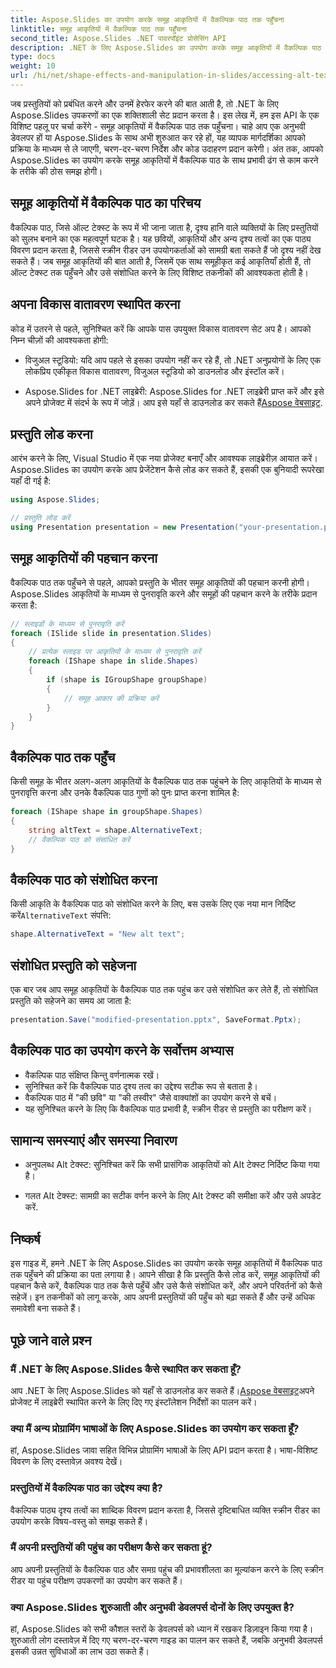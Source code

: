 ```yaml
---
title: Aspose.Slides का उपयोग करके समूह आकृतियों में वैकल्पिक पाठ तक पहुँचना
linktitle: समूह आकृतियों में वैकल्पिक पाठ तक पहुँचना
second_title: Aspose.Slides .NET पावरपॉइंट प्रोसेसिंग API
description: .NET के लिए Aspose.Slides का उपयोग करके समूह आकृतियों में वैकल्पिक पाठ तक पहुँचने का तरीका जानें। कोड उदाहरणों के साथ चरण-दर-चरण मार्गदर्शिका।
type: docs
weight: 10
url: /hi/net/shape-effects-and-manipulation-in-slides/accessing-alt-text-group-shapes/
---
```


जब प्रस्तुतियों को प्रबंधित करने और उनमें हेरफेर करने की बात आती है, तो .NET के लिए Aspose.Slides उपकरणों का एक शक्तिशाली सेट प्रदान करता है। इस लेख में, हम इस API के एक विशिष्ट पहलू पर चर्चा करेंगे - समूह आकृतियों में वैकल्पिक पाठ तक पहुँचना। चाहे आप एक अनुभवी डेवलपर हों या Aspose.Slides के साथ अभी शुरुआत कर रहे हों, यह व्यापक मार्गदर्शिका आपको प्रक्रिया के माध्यम से ले जाएगी, चरण-दर-चरण निर्देश और कोड उदाहरण प्रदान करेगी। अंत तक, आपको Aspose.Slides का उपयोग करके समूह आकृतियों में वैकल्पिक पाठ के साथ प्रभावी ढंग से काम करने के तरीके की ठोस समझ होगी।

## समूह आकृतियों में वैकल्पिक पाठ का परिचय

वैकल्पिक पाठ, जिसे ऑल्ट टेक्स्ट के रूप में भी जाना जाता है, दृश्य हानि वाले व्यक्तियों के लिए प्रस्तुतियों को सुलभ बनाने का एक महत्वपूर्ण घटक है। यह छवियों, आकृतियों और अन्य दृश्य तत्वों का एक पाठ्य विवरण प्रदान करता है, जिससे स्क्रीन रीडर उन उपयोगकर्ताओं को सामग्री बता सकते हैं जो दृश्य नहीं देख सकते हैं। जब समूह आकृतियों की बात आती है, जिसमें एक साथ समूहीकृत कई आकृतियाँ होती हैं, तो ऑल्ट टेक्स्ट तक पहुँचने और उसे संशोधित करने के लिए विशिष्ट तकनीकों की आवश्यकता होती है।

## अपना विकास वातावरण स्थापित करना

कोड में उतरने से पहले, सुनिश्चित करें कि आपके पास उपयुक्त विकास वातावरण सेट अप है। आपको निम्न चीज़ों की आवश्यकता होगी:

- विजुअल स्टूडियो: यदि आप पहले से इसका उपयोग नहीं कर रहे हैं, तो .NET अनुप्रयोगों के लिए एक लोकप्रिय एकीकृत विकास वातावरण, विजुअल स्टूडियो को डाउनलोड और इंस्टॉल करें।

-  Aspose.Slides for .NET लाइब्रेरी: Aspose.Slides for .NET लाइब्रेरी प्राप्त करें और इसे अपने प्रोजेक्ट में संदर्भ के रूप में जोड़ें। आप इसे यहाँ से डाउनलोड कर सकते हैं[Aspose वेबसाइट](https://reference.aspose.com/slides/net/).

## प्रस्तुति लोड करना

आरंभ करने के लिए, Visual Studio में एक नया प्रोजेक्ट बनाएँ और आवश्यक लाइब्रेरीज़ आयात करें। Aspose.Slides का उपयोग करके आप प्रेजेंटेशन कैसे लोड कर सकते हैं, इसकी एक बुनियादी रूपरेखा यहाँ दी गई है:

```csharp
using Aspose.Slides;

// प्रस्तुति लोड करें
using Presentation presentation = new Presentation("your-presentation.pptx");
```

## समूह आकृतियों की पहचान करना

वैकल्पिक पाठ तक पहुँचने से पहले, आपको प्रस्तुति के भीतर समूह आकृतियों की पहचान करनी होगी। Aspose.Slides आकृतियों के माध्यम से पुनरावृति करने और समूहों की पहचान करने के तरीके प्रदान करता है:

```csharp
// स्लाइडों के माध्यम से पुनरावृति करें
foreach (ISlide slide in presentation.Slides)
{
    // प्रत्येक स्लाइड पर आकृतियों के माध्यम से पुनरावृत्ति करें
    foreach (IShape shape in slide.Shapes)
    {
        if (shape is IGroupShape groupShape)
        {
            // समूह आकार की प्रक्रिया करें
        }
    }
}
```

## वैकल्पिक पाठ तक पहुँच

किसी समूह के भीतर अलग-अलग आकृतियों के वैकल्पिक पाठ तक पहुंचने के लिए आकृतियों के माध्यम से पुनरावृत्ति करना और उनके वैकल्पिक पाठ गुणों को पुनः प्राप्त करना शामिल है:

```csharp
foreach (IShape shape in groupShape.Shapes)
{
    string altText = shape.AlternativeText;
    // वैकल्पिक पाठ को संसाधित करें
}
```

## वैकल्पिक पाठ को संशोधित करना

 किसी आकृति के वैकल्पिक पाठ को संशोधित करने के लिए, बस उसके लिए एक नया मान निर्दिष्ट करें`AlternativeText` संपत्ति:

```csharp
shape.AlternativeText = "New alt text";
```

## संशोधित प्रस्तुति को सहेजना

एक बार जब आप समूह आकृतियों के वैकल्पिक पाठ तक पहुंच कर उसे संशोधित कर लेते हैं, तो संशोधित प्रस्तुति को सहेजने का समय आ जाता है:

```csharp
presentation.Save("modified-presentation.pptx", SaveFormat.Pptx);
```

## वैकल्पिक पाठ का उपयोग करने के सर्वोत्तम अभ्यास

- वैकल्पिक पाठ संक्षिप्त किन्तु वर्णनात्मक रखें।
- सुनिश्चित करें कि वैकल्पिक पाठ दृश्य तत्व का उद्देश्य सटीक रूप से बताता है।
- वैकल्पिक पाठ में "की छवि" या "की तस्वीर" जैसे वाक्यांशों का उपयोग करने से बचें।
- यह सुनिश्चित करने के लिए कि वैकल्पिक पाठ प्रभावी है, स्क्रीन रीडर से प्रस्तुति का परीक्षण करें।

## सामान्य समस्याएं और समस्या निवारण

- अनुपलब्ध Alt टेक्स्ट: सुनिश्चित करें कि सभी प्रासंगिक आकृतियों को Alt टेक्स्ट निर्दिष्ट किया गया है।

- गलत Alt टेक्स्ट: सामग्री का सटीक वर्णन करने के लिए Alt टेक्स्ट की समीक्षा करें और उसे अपडेट करें.

## निष्कर्ष

इस गाइड में, हमने .NET के लिए Aspose.Slides का उपयोग करके समूह आकृतियों में वैकल्पिक पाठ तक पहुँचने की प्रक्रिया का पता लगाया है। आपने सीखा है कि प्रस्तुति कैसे लोड करें, समूह आकृतियों की पहचान कैसे करें, वैकल्पिक पाठ तक कैसे पहुँचें और उसे कैसे संशोधित करें, और अपने परिवर्तनों को कैसे सहेजें। इन तकनीकों को लागू करके, आप अपनी प्रस्तुतियों की पहुँच को बढ़ा सकते हैं और उन्हें अधिक समावेशी बना सकते हैं।

## पूछे जाने वाले प्रश्न

### मैं .NET के लिए Aspose.Slides कैसे स्थापित कर सकता हूँ?

 आप .NET के लिए Aspose.Slides को यहाँ से डाउनलोड कर सकते हैं।[Aspose वेबसाइट](https://reference.aspose.com/slides/net/)अपने प्रोजेक्ट में लाइब्रेरी स्थापित करने के लिए दिए गए इंस्टॉलेशन निर्देशों का पालन करें।

### क्या मैं अन्य प्रोग्रामिंग भाषाओं के लिए Aspose.Slides का उपयोग कर सकता हूँ?

हां, Aspose.Slides जावा सहित विभिन्न प्रोग्रामिंग भाषाओं के लिए API प्रदान करता है। भाषा-विशिष्ट विवरण के लिए दस्तावेज़ अवश्य देखें।

### प्रस्तुतियों में वैकल्पिक पाठ का उद्देश्य क्या है?

वैकल्पिक पाठ्य दृश्य तत्वों का शाब्दिक विवरण प्रदान करता है, जिससे दृष्टिबाधित व्यक्ति स्क्रीन रीडर का उपयोग करके विषय-वस्तु को समझ सकते हैं।

### मैं अपनी प्रस्तुतियों की पहुंच का परीक्षण कैसे कर सकता हूं?

आप अपनी प्रस्तुतियों के वैकल्पिक पाठ और समग्र पहुंच की प्रभावशीलता का मूल्यांकन करने के लिए स्क्रीन रीडर या पहुंच परीक्षण उपकरणों का उपयोग कर सकते हैं।

### क्या Aspose.Slides शुरुआती और अनुभवी डेवलपर्स दोनों के लिए उपयुक्त है?

हां, Aspose.Slides को सभी कौशल स्तरों के डेवलपर्स को ध्यान में रखकर डिज़ाइन किया गया है। शुरुआती लोग दस्तावेज़ में दिए गए चरण-दर-चरण गाइड का पालन कर सकते हैं, जबकि अनुभवी डेवलपर्स इसकी उन्नत सुविधाओं का लाभ उठा सकते हैं।